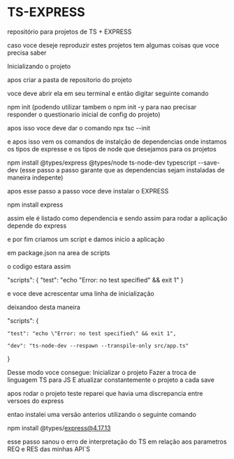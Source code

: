 # TS-EXPRESS

repositório para projetos de TS + EXPRESS

caso voce deseje reproduzir estes projetos tem algumas coisas que voce precisa saber

Inicializando o projeto

apos criar a pasta de repositorio do projeto

voce deve abrir ela em seu terminal
e então digitar seguinte comando

npm init (podendo utilizar tambem o npm init -y para nao precisar responder o questionario inicial de config do projeto)

apos isso voce deve dar o comando
npx tsc --init

e apos isso vem os comandos de instalção de dependencias onde instamos os tipos de expresse e os tipos de node que desejamos para os projetos

npm install
@types/express
@types/node
ts-node-dev
typescript --save-dev
(esse passo a passo garante que as dependencias sejam instaladas de maneira indepente)

apos esse passo a passo
voce deve instalar o EXPRESS

npm install express

assim ele é listado como dependencia e sendo assim para rodar a aplicação depende do express

e por fim criamos um script e damos inicio a aplicação

em package.json na area de scripts

o codigo estara assim

"scripts": {
"test": "echo \"Error: no test specified\" && exit 1"
}

e voce deve acrescentar uma linha de inicialização

deixandoo desta maneira

"scripts": {

    "test": "echo \"Error: no test specified\" && exit 1",

    "dev": "ts-node-dev --respawn --transpile-only src/app.ts"

}

Desse modo voce consegue:
Inicializar o projeto
Fazer a troca de linguagem TS para JS
E atualizar constantemente o projeto a cada save

apos rodar o projeto teste reparei que havia uma discrepancia entre versoes do express

entao instalei uma versão anterios utilizando o seguinte comando

npm install @types/express@4.17.13

esse passo sanou o erro de interpretação do TS em relação aos parametros REQ e RES das minhas API`S
